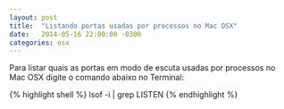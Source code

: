 ```yaml
---
layout: post
title:  "Listando portas usadas por processos no Mac OSX"
date:   2014-05-16 22:00:00 -0300
categories: osx
---
```

Para listar quais as portas em modo de escuta usadas por processos no Mac OSX digite o comando abaixo no Terminal:

{% highlight shell %}
lsof -i | grep LISTEN
{% endhighlight %}
